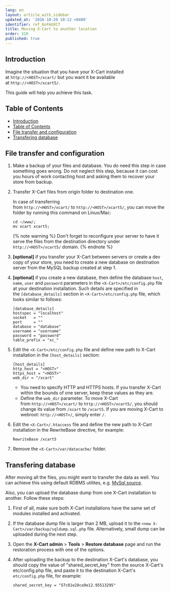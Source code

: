 ```yaml
---
lang: en
layout: article_with_sidebar
updated_at: '2016-10-20 10:12 +0400'
identifier: ref_6oFmUXC7
title: Moving X-Cart to another location
order: 310
published: true
---
```

## Introduction

Imagine the situation that you have your X-Cart installed at `http://<HOST>/xcart/` but you want it be available at `http://<HOST>/xcart5/`.

This guide will help you achieve this task.

## Table of Contents

*   [Introduction](#introduction)
*   [Table of Contents](#table-of-contents)
*   [File transfer and configuration](#file-transfer-and-configuration)
*   [Transfering database](#transfering-database)

## File transfer and configuration

1.  Make a backup of your files and database. You do need this step in case something goes wrong. Do not neglect this step, because it can cost you hours of work contacting host and asking them to recover your store from backup.

2.  Transfer X-Cart files from origin folder to destination one.

    In case of transferring from `http://<HOST>/xcart/` to `http://<HOST>/xcart5/`, you can move the folder by running this command on Linux/Mac: 

    ```
    cd ~/www/;
    mv xcart xcart5;
    ```

    {% note warning %}
    Don't forget to reconfigure your server to have it serve the files from the destination directory under `http://<HOST>/xcart5/` domain.
    {% endnote %}

3.  **[optional]** if you transfer your X-Cart between servers or create a dev copy of your store, you need to create a new database on destination server from the MySQL backup created at step 1.

4.  **[optional]** if you create a new database, then define the database `host`, `name`, `user` and `password` parameters in the `<X-Cart>/etc/config.php` file at your destination installation. Such details are specified in the `[database_details]` section in `<X-Cart>/etc/config.php` file, which looks similar to follows: 

    ```
    [database_details]
    hostspec = "localhost"
    socket   = ""
    port     = ""
    database = "database"
    username = "username"
    password = "password"
    table_prefix = "xc_"
    ```

5.  Edit the `<X-Cart>/etc/config.php` file and define new path to X-Cart installation in the `[host_details]` section: 

    ```
    [host_details]
    http_host = "<HOST>"
    https_host = "<HOST>"
    web_dir = "/xcart"
    ```

    -	You need to specify HTTP and HTTPS hosts. If you transfer X-Cart within the bounds of one server, keep these values as they are.
    -	Define the `web_dir` parameter. To move X-Cart from `http://<HOST>/xcart/` to `http://<HOST>/xcart5/`, you should change its value from `/xcart` to `/xcart5`. If you are moving X-Cart to webroot: `http://<HOST>/`, simply enter `/`.

6.  Edit the `<X-Cart>/.htaccess` file and define the new path to X-Cart installation in the RewriteBase directive, for example:

    ```
    RewriteBase /xcart5
    ```

7.  Remove the `<X-Cart>/var/datacache/` folder.

## Transfering database

After moving all the files, you might want to transfer the data as well. You can achieve this using default RDBMS utilites, e.g. [MySql source](https://dev.mysql.com/doc/mysql-backup-excerpt/5.7/en/reloading-sql-format-dumps.html).

Also, you can upload the database dump from one X-Cart installation to another. Follow these steps:

1.  First of all, make sure both X-Cart installations have the same set of modules installed and activated.

2.  If the database dump file is larger than 2 MB, upload it to the `<new X-Cart>/var/backup/sqldump.sql.php` file. Alternatively, small dump can be uploaded during the next step.

3.  Open the **X-Cart admin** > **Tools** > **Restore database** page and run the restoration process with one of the options.

4.  After uploading the backup to the destination X-Cart's database, you should copy the value of "shared_secret_key" from the source X-Cart's etc/config.php file, and paste it to the destination X-Cart's `etc/config.php` file, for example:

    ```
    shared_secret_key = "57c81e28ca9e12.95513295"
    ```
